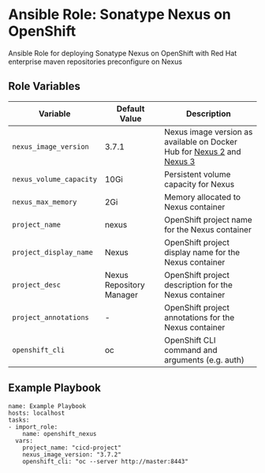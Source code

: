 Ansible Role: Sonatype Nexus on OpenShift
=========

Ansible Role for deploying Sonatype Nexus on OpenShift with Red Hat enterprise maven repositories preconfigure on Nexus


Role Variables
------------

|Variable               | Default Value            | Description   |
|-----------------------|--------------------------|---------------|
|`nexus_image_version`  | 3.7.1                    | Nexus image version as available on Docker Hub for [Nexus 2](https://hub.docker.com/r/sonatype/nexus/tags/) and [Nexus 3](https://hub.docker.com/r/sonatype/nexus3/tags) |
|`nexus_volume_capacity`| 10Gi                     | Persistent volume capacity for Nexus  |
|`nexus_max_memory`     | 2Gi                      | Memory allocated to Nexus container |
|`project_name`         | nexus                    | OpenShift project name for the Nexus container  |
|`project_display_name` | Nexus                    | OpenShift project display name for the Nexus container  |
|`project_desc`         | Nexus Repository Manager | OpenShift project description for the Nexus container |
|`project_annotations`  | -                        | OpenShift project annotations for the Nexus container |
|`openshift_cli`        | oc                       | OpenShift CLI command and arguments (e.g. auth)       | 


Example Playbook
------------

```
name: Example Playbook
hosts: localhost
tasks:
- import_role:
    name: openshift_nexus
  vars:
    project_name: "cicd-project"
    nexus_image_version: "3.7.2"
    openshift_cli: "oc --server http://master:8443"
```